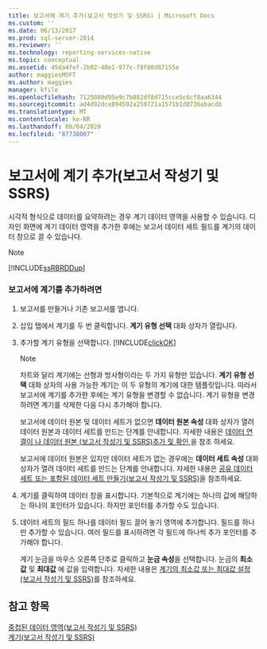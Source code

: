 ```yaml
---
title: 보고서에 계기 추가(보고서 작성기 및 SSRS) | Microsoft Docs
ms.custom: ''
ms.date: 06/13/2017
ms.prod: sql-server-2014
ms.reviewer: ''
ms.technology: reporting-services-native
ms.topic: conceptual
ms.assetid: 45da4fef-2b02-40e1-977c-f8f80d87155e
author: maggiesMSFT
ms.author: maggies
manager: kfile
ms.openlocfilehash: 7125080d95e9c7b882df8d715cce5c6cf8aa6344
ms.sourcegitcommit: ad4d92dce894592a259721a1571b1d8736abacdb
ms.translationtype: MT
ms.contentlocale: ko-KR
ms.lasthandoff: 08/04/2020
ms.locfileid: "87738007"
---
```

# <a name="add-a-gauge-to-a-report-report-builder-and-ssrs"></a>보고서에 계기 추가(보고서 작성기 및 SSRS)
  시각적 형식으로 데이터를 요약하려는 경우 계기 데이터 영역을 사용할 수 있습니다. 디자인 화면에 계기 데이터 영역을 추가한 후에는 보고서 데이터 세트 필드를 계기의 데이터 창으로 끌 수 있습니다.  
  
> [!NOTE]  
>  [!INCLUDE[ssRBRDDup](../../includes/ssrbrddup-md.md)]  
  
### <a name="to-add-a-gauge-to-your-report"></a>보고서에 계기를 추가하려면  
  
1.  보고서를 만들거나 기존 보고서를 엽니다.  
  
2.  삽입 탭에서 계기를 두 번 클릭합니다. **계기 유형 선택** 대화 상자가 열립니다.  
  
3.  추가할 계기 유형을 선택합니다. [!INCLUDE[clickOK](../../includes/clickok-md.md)]  
  
    > [!NOTE]  
    >  차트와 달리 계기에는 선형과 방사형이라는 두 가지 유형만 있습니다. **계기 유형 선택** 대화 상자의 사용 가능한 계기는 이 두 유형의 계기에 대한 템플릿입니다. 따라서 보고서에 계기를 추가한 후에는 계기 유형을 변경할 수 없습니다. 계기 유형을 변경하려면 계기를 삭제한 다음 다시 추가해야 합니다.  
  
     보고서에 데이터 원본 및 데이터 세트가 없으면 **데이터 원본 속성** 대화 상자가 열려 데이터 원본과 데이터 세트를 만드는 단계를 안내합니다. 자세한 내용은 [데이터 연결이 나 데이터 원본 &#40;보고서 작성기 및 SSRS&#41;추가 및 확인 ](../report-data/add-and-verify-a-data-connection-report-builder-and-ssrs.md)을 참조 하세요.  
  
     보고서에 데이터 원본은 있지만 데이터 세트가 없는 경우에는 **데이터 세트 속성** 대화 상자가 열려 데이터 세트를 만드는 단계를 안내합니다. 자세한 내용은 [공유 데이터 세트 또는 포함된 데이터 세트 만들기&#40;보고서 작성기 및 SSRS&#41;](../report-data/create-a-shared-dataset-or-embedded-dataset-report-builder-and-ssrs.md)을 참조하세요.  
  
4.  계기를 클릭하여 데이터 창을 표시합니다. 기본적으로 계기에는 하나의 값에 해당하는 하나의 포인터가 있습니다. 하지만 포인터를 추가할 수도 있습니다.  
  
5.  데이터 세트의 필드 하나를 데이터 필드 끌어 놓기 영역에 추가합니다. 필드를 하나만 추가할 수 있습니다. 여러 필드를 표시하려면 각 필드에 하나씩 추가 포인터를 추가해야 합니다.  
  
     계기 눈금을 마우스 오른쪽 단추로 클릭하고 **눈금 속성**을 선택합니다. 눈금의 **최소값** 및 **최대값** 에 값을 입력합니다. 자세한 내용은 [계기의 최소값 또는 최대값 설정&#40;보고서 작성기 및 SSRS&#41;](set-a-minimum-or-maximum-on-a-gauge-report-builder-and-ssrs.md)를 참조하세요.  
  
## <a name="see-also"></a>참고 항목  
 [중첩된 데이터 영역&#40;보고서 작성기 및 SSRS&#41;](nested-data-regions-report-builder-and-ssrs.md)   
 [계기&#40;보고서 작성기 및 SSRS&#41;](gauges-report-builder-and-ssrs.md)  
  
  
